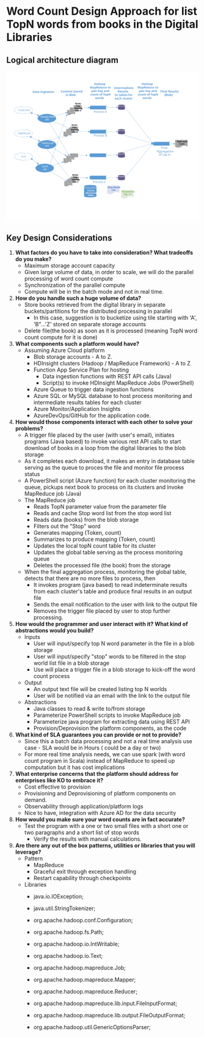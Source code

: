 # Word Count Design Approach for list TopN words from books in the Digital Libraries

## Logical architecture diagram
<img src="./WordCount.svg">

##
## Key Design Considerations

1. **What factors do you have to take into consideration? What tradeoffs do you make?**
	- Maximum storage account capacity
	- Given large volume of data, in order to scale, we will do the parallel processing of word count compute
	- Synchronization of the parallel compute
	- Compute will be in the batch mode and not in real time.
2. **How do you handle such a huge volume of data?**
	- Store books retrieved from the digital library in separate buckets/partitions for the distributed processing in parallel
        - In this case, suggestion is to bucketize using tile starting with 'A',  'B"...'Z' stored on separate storage accounts
	- Delete file(the book) as soon as it is processed (meaning TopN word count compute for it is done)
3. **What components such a platform would have?**
	- Assuming Azure Cloud platform
		- Blob storage accounts - A to Z.
		- HDInsight clusters (Hadoop / MapReduce Framework) - A to Z
		- Function App Service Plan for hosting 
			- Data ingestion functions with REST API calls (Java)
			- Script(s) to invoke HDInsight MapReduce Jobs (PowerShell)
		- Azure Queue to trigger data ingestion functions
		- Azure SQL or MySQL database to host process monitoring and intermediate results tables for each cluster 
		- Azure Monitor/Application Insights
		- AzureDevOps/GitHub for the application code.
4. **How would those components interact with each other to solve your problems?**
	-  A trigger file placed by the user (with user's email), initiates programs (Java based) to invoke various rest API calls to start download of books in a loop from the digital libraries to the blob storage
	-  As it completes each download, it makes an entry in database table serving as the queue to proces the file and monitor file process status 
	-  A PowerShell script (Azure function) for each cluster monitoring the queue, pickups next book to process on its clusters and invoke MapReduce job (Java)
	-  The MapReduce job
		- Reads TopN parameter value from the parameter file
		- Reads and cache Stop word list from the stop word list
		- Reads data (books) from the blob storage
		- Filters out the "Stop" word
		- Generates mapping (Token, count)
		- Summarizes to produce mapping (Token, count) 
		- Updates the local topN count table for its cluster
		- Updates the global table serving as the process monitoring queue
		- Deletes the processed file (the book) from the storage
	- When the final aggregation process, monitoring the global table, detects that there are no more files to process, then 
		- It invokes program (java based) to read indeterminate results from each cluster's table and produce final results in an output file 
		- Sends the email notification to the user with link to the output file
		- Removes the trigger file placed by user to stop further processing. 
5. **How would the programmer and user interact with it? What kind of abstractions would you build?**
	- Inputs
		- User will input/specify top N word parameter in the file in a blob storage 
		- User will input/specify "stop" words to be filtered in the stop world list file in a blob storage 
		- Use will place a trigger file in a blob storage to kick-off the word count process
	- Output
		- An output text file will be created listing top N worlds
		- User will be notified via an email with the link to the output file 
	- Abstractions
		- Java classes to read & write to/from storage
		- Parameterize PowerShell scripts to invoke MapReduce job
		- Parameterize java program for extracting data using REST API
		- Provision/Deprovision the platform components, as the code
6. **What kind of SLA guarantees you can provide or not to provide?**
	- Since this a batch data processing and not a real time analysis use case - SLA would be in Hours ( could be a day or two) 
	- For more real time analysis needs, we can use spark (with word count program in Scala) instead of MapReduce to speed up computation but it has cost implications 
7. **What enterprise concerns that the platform should address for enterprises like KO to embrace it?**
	- Cost effective to provision 
	- Provisioning and Deprovisioning of platform components on demand. 
	- Observability through application/platform logs
	- Nice to have, integration with Azure AD for the data security
8. **How would you make sure your word counts are in fact accurate?**
	- Test the program with a one or two small files with a short one or two paragraphs and a short list of stop words
        - Verify the results with manual calculations.
9. **Are there any out of the box patterns, utilities or libraries that you will leverage?**
	- Pattern	
		- MapReduce
		- Graceful exit through exception handling 
		- Restart capability through checkpoints
	- Libraries
		- java.io.IOException;
		- java.util.StringTokenizer;

		- org.apache.hadoop.conf.Configuration;
		- org.apache.hadoop.fs.Path;
		- org.apache.hadoop.io.IntWritable;
		- org.apache.hadoop.io.Text;
		- org.apache.hadoop.mapreduce.Job;
		- org.apache.hadoop.mapreduce.Mapper;
		- org.apache.hadoop.mapreduce.Reducer;
		- org.apache.hadoop.mapreduce.lib.input.FileInputFormat;
		- org.apache.hadoop.mapreduce.lib.output.FileOutputFormat;	
		- org.apache.hadoop.util.GenericOptionsParser;

